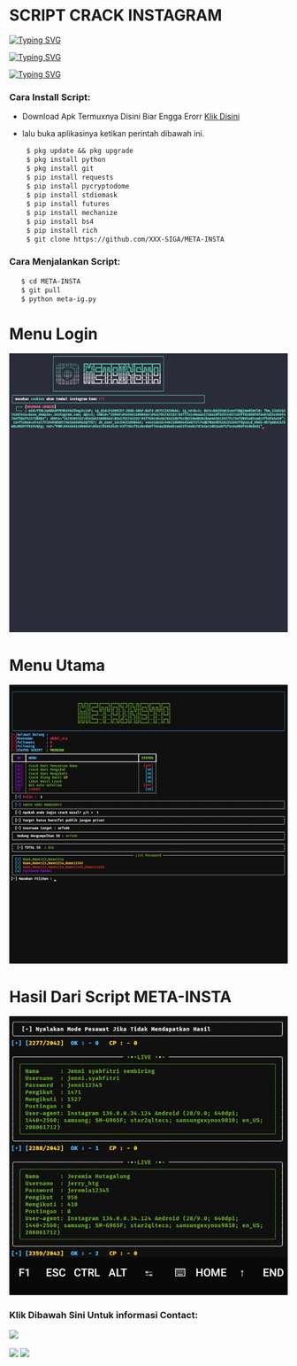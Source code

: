 # SCRIPT CRACK INSTAGRAM

[![Typing SVG](https://readme-typing-svg.herokuapp.com?font=Neuton&size=27&color=8A2BE2&background=000000&center=true&vCenter=true&width=700&height=80&lines=+😈+INI+ADALAH+SCRIPT+CRACK+AKUN+INSTAGRAM+😈)](https://git.io/typing-svg)

[![Typing SVG](https://readme-typing-svg.herokuapp.com?font=Neuton&size=27&color=008000&background=000000&center=true&vCenter=true&width=700&height=80&lines=+♻️+NEW+UPDATE+VERSION+:+0.1+♻️+)](https://git.io/typing-svg)

[![Typing SVG](https://readme-typing-svg.herokuapp.com?font=Neuton&size=27&color=FFFF00&background=000000&center=true&vCenter=true&width=700&height=80&lines=+🚀+SELAMAT+MENGGUNAKAN+🚀+)](https://git.io/typing-svg)


</p>

<h3 align="left">Cara Install Script:</h3>

- Download Apk Termuxnya Disini Biar Engga Erorr <a href="https://f-droid.org/repo/com.termux_118.apk">Klik Disini</a>

- lalu buka aplikasinya ketikan perintah dibawah ini.

       $ pkg update && pkg upgrade
       $ pkg install python 
       $ pkg install git
       $ pip install requests
       $ pip install pycryptodome
       $ pip install stdiomask
       $ pip install futures
       $ pip install mechanize
       $ pip install bs4
       $ pip install rich
       $ git clone https://github.com/XXX-SIGA/META-INSTA
       

<h3 align="left">Cara Menjalankan Script:</h3>

       $ cd META-INSTA
       $ git pull
       $ python meta-ig.py
# Menu Login
![img](https://github.com/XXX-SIGA/META-INSTA/blob/main/IMG_20221207_172904.jpg)
# Menu Utama
![img](https://github.com/XXX-SIGA/META-INSTA/blob/main/IMG_20221118_031433.jpg)

# Hasil Dari Script META-INSTA
![img](https://github.com/XXX-SIGA/META-INSTA/blob/main/IMG_20221118_014029.jpg)

<h3 align="left">Klik Dibawah Sini Untuk informasi Contact:</h3>

[![](https://img.shields.io/badge/Github-black?logo=Github&logoColor=black&labelColor=white)](https://github.com/XXX-SIGA)


[![](https://img.shields.io/badge/Facebook-blue?logo=Facebook&logoColor=blue&labelColor=white)](https://www.facebook.com/kemas.rifki.75)
[![](https://img.shields.io/badge/Whatsapp-CHAT-red?logo=Whatsapp&logoColor=Brightgreen&labelColor=white)](https://wa.me/6282316671302?text=Hello+Siga🔥+)

